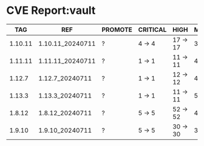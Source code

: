 # CVE Report:vault
|   TAG   |       REF        | PROMOTE | CRITICAL |   HIGH   |  MEDIUM  |  LOW   | UNKNOWN |
|---------|------------------|---------|----------|----------|----------|--------|---------|
| 1.10.11 | 1.10.11_20240711 | ?       | 4 -> 4   | 17 -> 17 | 38 -> 38 | 4 -> 4 | 0 -> 0  |
| 1.11.11 | 1.11.11_20240711 | ?       | 1 -> 1   | 11 -> 11 | 48 -> 30 | 4 -> 2 | 0 -> 0  |
| 1.12.7  | 1.12.7_20240711  | ?       | 1 -> 1   | 12 -> 12 | 48 -> 30 | 4 -> 2 | 0 -> 0  |
| 1.13.3  | 1.13.3_20240711  | ?       | 1 -> 1   | 11 -> 11 | 52 -> 34 | 4 -> 2 | 0 -> 0  |
| 1.8.12  | 1.8.12_20240711  | ?       | 5 -> 5   | 52 -> 52 | 47 -> 47 | 4 -> 4 | 0 -> 0  |
| 1.9.10  | 1.9.10_20240711  | ?       | 5 -> 5   | 30 -> 30 | 36 -> 36 | 3 -> 3 | 0 -> 0  |
